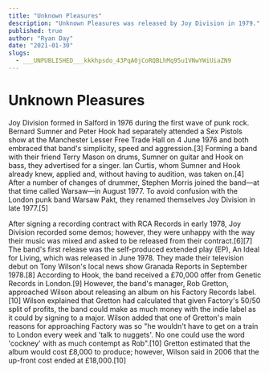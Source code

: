 ```yaml
---
title: "Unknown Pleasures"
description: "Unknown Pleasures was released by Joy Division in 1979."
published: true
author: "Ryan Day"
date: "2021-01-30"
slugs:
  - ___UNPUBLISHED___kkkhpsdo_43PqA0jCoRQBLhMq95u1VNwYWiUiaZN9
---
```


# Unknown Pleasures

Joy Division formed in Salford in 1976 during the first wave of punk rock. Bernard Sumner and Peter Hook had separately attended a Sex Pistols show at the Manchester Lesser Free Trade Hall on 4 June 1976 and both embraced that band's simplicity, speed and aggression.[3] Forming a band with their friend Terry Mason on drums, Sumner on guitar and Hook on bass, they advertised for a singer. Ian Curtis, whom Sumner and Hook already knew, applied and, without having to audition, was taken on.[4] After a number of changes of drummer, Stephen Morris joined the band—at that time called Warsaw—in August 1977. To avoid confusion with the London punk band Warsaw Pakt, they renamed themselves Joy Division in late 1977.[5]

After signing a recording contract with RCA Records in early 1978, Joy Division recorded some demos; however, they were unhappy with the way their music was mixed and asked to be released from their contract.[6][7] The band's first release was the self-produced extended play (EP), An Ideal for Living, which was released in June 1978. They made their television debut on Tony Wilson's local news show Granada Reports in September 1978.[8] According to Hook, the band received a £70,000 offer from Genetic Records in London.[9] However, the band's manager, Rob Gretton, approached Wilson about releasing an album on his Factory Records label.[10] Wilson explained that Gretton had calculated that given Factory's 50/50 split of profits, the band could make as much money with the indie label as it could by signing to a major. Wilson added that one of Gretton's main reasons for approaching Factory was so "he wouldn't have to get on a train to London every week and 'talk to nuggets'. No one could use the word 'cockney' with as much contempt as Rob".[10] Gretton estimated that the album would cost £8,000 to produce; however, Wilson said in 2006 that the up-front cost ended at £18,000.[10]
